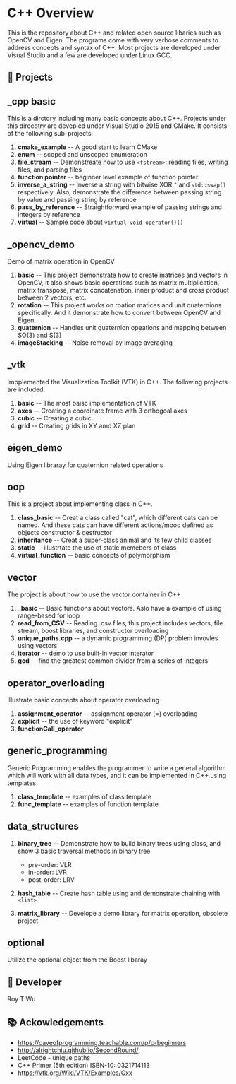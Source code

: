 # C++ Overview
This is the repository about C++ and related open source libaries such as OpenCV and Eigen. The programs come with very verbose comments to address concepts and syntax of C++. Most projects are developed under Visual Studio and a few are developed under Linux GCC.


💾 Projects
------------

## _cpp basic 
This is a dirctory including many basic concepts about C++. Projects under this direcotry are devepled under Visual Studio 2015 and CMake. It consists of the following sub-projects: 
 
1. **cmake_example** -- A good start to learn CMake   
2. **enum** -- scoped and unscoped enumeration  
3. **file_stream** -- Demonstreate how to use `<fstream>`: reading files, writing files, and parsing files  
4. **function pointer** -- beginner level example of function pointer  
5. **inverse_a_string** -- Inverse a string with bitwise XOR `^` and `std::swap()` respectively. Also, demonstrate the difference   between passing string by value and passing string by reference  
6. **pass_by_reference** -- Straightforward example of passing strings and integers by reference  
7. **virtual** -- Sample code about `virtual void operator()()` 

## _opencv_demo
Demo of matrix operation in OpenCV
1. **basic** -- 
  This project demonstrate how to create matrices and vectors in OpenCV, it also shows basic operations such as matrix multiplication, matrix transpose, matrix concatenation, inner product and cross product between 2 vectors, etc.
2. **rotation** --
  This project works on roation matices and unit quaternions specifically. And it demonstrate how to convert between OpenCV and Eigen.
3. **quaternion** --
  Handles unit quaternion opeations and mapping between SO(3) and S(3)
4. **imageStacking** --
  Noise removal by image averaging
     

## _vtk
Impplemented the Visualization Toolkit (VTK) in C++. The following projects are included: 
1. **basic** -- The most baisc implementation of VTK
2. **axes**  -- Creating a coordinate frame with 3 orthogoal axes
3. **cubic** -- Creating a cubic
4. **grid**  -- Creating grids in XY amd XZ plan

## eigen_demo
Using Eigen libraray for quaternion related operations

## oop
This is a project about implementing class in C++. 
1. **class_basic** -- Creat a class called "cat", which different cats can be named. And these cats can have different actions/mood defined as objects constructor & destructor    
2. **inheritance** -- Creat a super-class animal and its few child classes
3. **static** -- illustrtate the use of static memebers of class
4. **virtual_function** --  basic concepts of polymorphism
	
## vector
The project is about how to use the vector container in C++
1. **_basic** -- Basic functions about vectors. Aslo have a example of using range-based for loop
2. **read_from_CSV** -- Reading .csv files, this project includes vectors, file stream, boost libraries, and constructor overloading
3. **unique_paths.cpp** -- a dynamic programming (DP) problem invovles using vectors
4. **iterator** -- demo to use built-in vector interator
5. **gcd**  -- find the greatest common divider from a series of integers


## operator_overloading
Illustrate basic concepts about operator overloading
1. **assignment_operator** -- assignment operator (=) overloading
2. **explicit** -- the use of keyword "explicit"
3. **functionCall_operator** 

## generic_programming
Generic Programming enables the programmer to write a general algorithm which will work with all data types, and it can be implemented in C++ using templates
1. **class_template** -- examples of class template
2. **func_template** --  examples of function template

##  data_structures 
1. **binary_tree** --   Demonstrate how to build binary trees using class, and show 3 basic traversal methods in binary tree
   - pre-order: VLR  
   - in-order: LVR
   - post-order: LRV
   
2. **hash_table** -- Create hash table using <vector> and demonstrate chaining with `<list>`
	
3. **matrix_library** -- Develope a demo library for matrix operation, obsolete project   

## optional
Utilize the optional object from the Boost libaray




🤖 Developer 
------
Roy T Wu
   
    

📚 Ackowledgements
---------------
- https://caveofprogramming.teachable.com/p/c-beginners  
- http://alrightchiu.github.io/SecondRound/
- LeetCode - unique paths
- C++ Primer (5th edition) ISBN-10: 0321714113
- https://vtk.org/Wiki/VTK/Examples/Cxx
